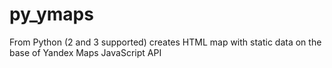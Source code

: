 # py_ymaps
From Python (2 and 3 supported) creates HTML map with static data on the base of Yandex Maps JavaScript API
